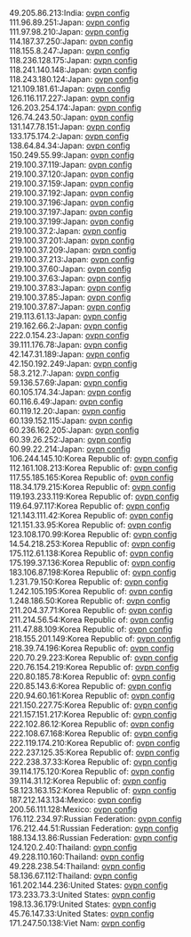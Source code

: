 49.205.86.213:India: [ovpn config](vpn/49_205_86_213.ovpn)  
111.96.89.251:Japan: [ovpn config](vpn/111_96_89_251.ovpn)  
111.97.98.210:Japan: [ovpn config](vpn/111_97_98_210.ovpn)  
114.187.37.250:Japan: [ovpn config](vpn/114_187_37_250.ovpn)  
118.155.8.247:Japan: [ovpn config](vpn/118_155_8_247.ovpn)  
118.236.128.175:Japan: [ovpn config](vpn/118_236_128_175.ovpn)  
118.241.140.148:Japan: [ovpn config](vpn/118_241_140_148.ovpn)  
118.243.180.124:Japan: [ovpn config](vpn/118_243_180_124.ovpn)  
121.109.181.61:Japan: [ovpn config](vpn/121_109_181_61.ovpn)  
126.116.117.227:Japan: [ovpn config](vpn/126_116_117_227.ovpn)  
126.203.254.174:Japan: [ovpn config](vpn/126_203_254_174.ovpn)  
126.74.243.50:Japan: [ovpn config](vpn/126_74_243_50.ovpn)  
131.147.78.151:Japan: [ovpn config](vpn/131_147_78_151.ovpn)  
133.175.174.2:Japan: [ovpn config](vpn/133_175_174_2.ovpn)  
138.64.84.34:Japan: [ovpn config](vpn/138_64_84_34.ovpn)  
150.249.55.99:Japan: [ovpn config](vpn/150_249_55_99.ovpn)  
219.100.37.119:Japan: [ovpn config](vpn/219_100_37_119.ovpn)  
219.100.37.120:Japan: [ovpn config](vpn/219_100_37_120.ovpn)  
219.100.37.159:Japan: [ovpn config](vpn/219_100_37_159.ovpn)  
219.100.37.192:Japan: [ovpn config](vpn/219_100_37_192.ovpn)  
219.100.37.196:Japan: [ovpn config](vpn/219_100_37_196.ovpn)  
219.100.37.197:Japan: [ovpn config](vpn/219_100_37_197.ovpn)  
219.100.37.199:Japan: [ovpn config](vpn/219_100_37_199.ovpn)  
219.100.37.2:Japan: [ovpn config](vpn/219_100_37_2.ovpn)  
219.100.37.201:Japan: [ovpn config](vpn/219_100_37_201.ovpn)  
219.100.37.209:Japan: [ovpn config](vpn/219_100_37_209.ovpn)  
219.100.37.213:Japan: [ovpn config](vpn/219_100_37_213.ovpn)  
219.100.37.60:Japan: [ovpn config](vpn/219_100_37_60.ovpn)  
219.100.37.63:Japan: [ovpn config](vpn/219_100_37_63.ovpn)  
219.100.37.83:Japan: [ovpn config](vpn/219_100_37_83.ovpn)  
219.100.37.85:Japan: [ovpn config](vpn/219_100_37_85.ovpn)  
219.100.37.87:Japan: [ovpn config](vpn/219_100_37_87.ovpn)  
219.113.61.13:Japan: [ovpn config](vpn/219_113_61_13.ovpn)  
219.162.66.2:Japan: [ovpn config](vpn/219_162_66_2.ovpn)  
222.0.154.23:Japan: [ovpn config](vpn/222_0_154_23.ovpn)  
39.111.176.78:Japan: [ovpn config](vpn/39_111_176_78.ovpn)  
42.147.31.189:Japan: [ovpn config](vpn/42_147_31_189.ovpn)  
42.150.192.249:Japan: [ovpn config](vpn/42_150_192_249.ovpn)  
58.3.212.7:Japan: [ovpn config](vpn/58_3_212_7.ovpn)  
59.136.57.69:Japan: [ovpn config](vpn/59_136_57_69.ovpn)  
60.105.174.34:Japan: [ovpn config](vpn/60_105_174_34.ovpn)  
60.116.6.49:Japan: [ovpn config](vpn/60_116_6_49.ovpn)  
60.119.12.20:Japan: [ovpn config](vpn/60_119_12_20.ovpn)  
60.139.152.115:Japan: [ovpn config](vpn/60_139_152_115.ovpn)  
60.236.162.205:Japan: [ovpn config](vpn/60_236_162_205.ovpn)  
60.39.26.252:Japan: [ovpn config](vpn/60_39_26_252.ovpn)  
60.99.22.214:Japan: [ovpn config](vpn/60_99_22_214.ovpn)  
106.244.145.10:Korea Republic of: [ovpn config](vpn/106_244_145_10.ovpn)  
112.161.108.213:Korea Republic of: [ovpn config](vpn/112_161_108_213.ovpn)  
117.55.185.165:Korea Republic of: [ovpn config](vpn/117_55_185_165.ovpn)  
118.34.179.215:Korea Republic of: [ovpn config](vpn/118_34_179_215.ovpn)  
119.193.233.119:Korea Republic of: [ovpn config](vpn/119_193_233_119.ovpn)  
119.64.97.117:Korea Republic of: [ovpn config](vpn/119_64_97_117.ovpn)  
121.143.111.42:Korea Republic of: [ovpn config](vpn/121_143_111_42.ovpn)  
121.151.33.95:Korea Republic of: [ovpn config](vpn/121_151_33_95.ovpn)  
123.108.170.99:Korea Republic of: [ovpn config](vpn/123_108_170_99.ovpn)  
14.54.218.253:Korea Republic of: [ovpn config](vpn/14_54_218_253.ovpn)  
175.112.61.138:Korea Republic of: [ovpn config](vpn/175_112_61_138.ovpn)  
175.199.37.136:Korea Republic of: [ovpn config](vpn/175_199_37_136.ovpn)  
183.106.87.198:Korea Republic of: [ovpn config](vpn/183_106_87_198.ovpn)  
1.231.79.150:Korea Republic of: [ovpn config](vpn/1_231_79_150.ovpn)  
1.242.105.195:Korea Republic of: [ovpn config](vpn/1_242_105_195.ovpn)  
1.248.186.50:Korea Republic of: [ovpn config](vpn/1_248_186_50.ovpn)  
211.204.37.71:Korea Republic of: [ovpn config](vpn/211_204_37_71.ovpn)  
211.214.56.54:Korea Republic of: [ovpn config](vpn/211_214_56_54.ovpn)  
211.47.88.109:Korea Republic of: [ovpn config](vpn/211_47_88_109.ovpn)  
218.155.201.149:Korea Republic of: [ovpn config](vpn/218_155_201_149.ovpn)  
218.39.74.196:Korea Republic of: [ovpn config](vpn/218_39_74_196.ovpn)  
220.70.29.223:Korea Republic of: [ovpn config](vpn/220_70_29_223.ovpn)  
220.76.154.219:Korea Republic of: [ovpn config](vpn/220_76_154_219.ovpn)  
220.80.185.78:Korea Republic of: [ovpn config](vpn/220_80_185_78.ovpn)  
220.85.143.6:Korea Republic of: [ovpn config](vpn/220_85_143_6.ovpn)  
220.94.60.161:Korea Republic of: [ovpn config](vpn/220_94_60_161.ovpn)  
221.150.227.75:Korea Republic of: [ovpn config](vpn/221_150_227_75.ovpn)  
221.157.151.217:Korea Republic of: [ovpn config](vpn/221_157_151_217.ovpn)  
222.102.86.12:Korea Republic of: [ovpn config](vpn/222_102_86_12.ovpn)  
222.108.67.168:Korea Republic of: [ovpn config](vpn/222_108_67_168.ovpn)  
222.119.174.210:Korea Republic of: [ovpn config](vpn/222_119_174_210.ovpn)  
222.237.125.35:Korea Republic of: [ovpn config](vpn/222_237_125_35.ovpn)  
222.238.37.33:Korea Republic of: [ovpn config](vpn/222_238_37_33.ovpn)  
39.114.175.120:Korea Republic of: [ovpn config](vpn/39_114_175_120.ovpn)  
39.114.31.12:Korea Republic of: [ovpn config](vpn/39_114_31_12.ovpn)  
58.123.163.152:Korea Republic of: [ovpn config](vpn/58_123_163_152.ovpn)  
187.212.143.134:Mexico: [ovpn config](vpn/187_212_143_134.ovpn)  
200.56.111.128:Mexico: [ovpn config](vpn/200_56_111_128.ovpn)  
176.112.234.97:Russian Federation: [ovpn config](vpn/176_112_234_97.ovpn)  
176.212.44.51:Russian Federation: [ovpn config](vpn/176_212_44_51.ovpn)  
188.134.13.86:Russian Federation: [ovpn config](vpn/188_134_13_86.ovpn)  
124.120.2.40:Thailand: [ovpn config](vpn/124_120_2_40.ovpn)  
49.228.110.160:Thailand: [ovpn config](vpn/49_228_110_160.ovpn)  
49.228.238.54:Thailand: [ovpn config](vpn/49_228_238_54.ovpn)  
58.136.67.112:Thailand: [ovpn config](vpn/58_136_67_112.ovpn)  
161.202.144.236:United States: [ovpn config](vpn/161_202_144_236.ovpn)  
173.233.73.3:United States: [ovpn config](vpn/173_233_73_3.ovpn)  
198.13.36.179:United States: [ovpn config](vpn/198_13_36_179.ovpn)  
45.76.147.33:United States: [ovpn config](vpn/45_76_147_33.ovpn)  
171.247.50.138:Viet Nam: [ovpn config](vpn/171_247_50_138.ovpn)  
